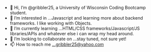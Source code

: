 - 👋 Hi, I’m @gribbler25, a University of Wisconsin Coding Bootcamp student.
- 👀 I’m interested in ...Javascript and learning more about backend frameworks.  I like working with Objects.
- 🌱 I’m currently learning ...HTML/CSS frameworks/Javascript/JS libraries/APIs and whatever else i can wrap my head around.
- 💞️ I’m looking to collaborate on ...stay tuned, not sure yet!
- 📫 How to reach me ...gribbler25@yahoo.com

<!---
gribbler25/gribbler25 is a ✨ special ✨ repository because its `README.md` (this file) appears on your GitHub profile.
You can click the Preview link to take a look at your changes.
--->

